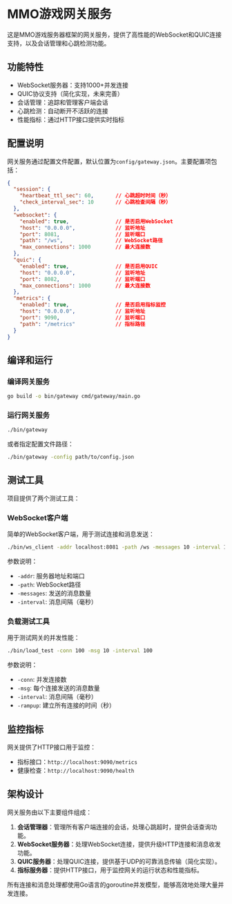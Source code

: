 # MMO游戏网关服务

这是MMO游戏服务器框架的网关服务，提供了高性能的WebSocket和QUIC连接支持，以及会话管理和心跳检测功能。

## 功能特性

- WebSocket服务器：支持1000+并发连接
- QUIC协议支持（简化实现，未来完善）
- 会话管理：追踪和管理客户端会话
- 心跳检测：自动断开不活跃的连接
- 性能指标：通过HTTP接口提供实时指标

## 配置说明

网关服务通过配置文件配置，默认位置为`config/gateway.json`。主要配置项包括：

```json
{
  "session": {
    "heartbeat_ttl_sec": 60,       // 心跳超时时间（秒）
    "check_interval_sec": 10       // 心跳检查间隔（秒）
  },
  "websocket": {
    "enabled": true,               // 是否启用WebSocket
    "host": "0.0.0.0",             // 监听地址
    "port": 8081,                  // 监听端口
    "path": "/ws",                 // WebSocket路径
    "max_connections": 1000        // 最大连接数
  },
  "quic": {
    "enabled": true,               // 是否启用QUIC
    "host": "0.0.0.0",             // 监听地址
    "port": 8082,                  // 监听端口
    "max_connections": 1000        // 最大连接数
  },
  "metrics": {
    "enabled": true,               // 是否启用指标监控
    "host": "0.0.0.0",             // 监听地址
    "port": 9090,                  // 监听端口
    "path": "/metrics"             // 指标路径
  }
}
```

## 编译和运行

### 编译网关服务

```bash
go build -o bin/gateway cmd/gateway/main.go
```

### 运行网关服务

```bash
./bin/gateway
```

或者指定配置文件路径：

```bash
./bin/gateway -config path/to/config.json
```

## 测试工具

项目提供了两个测试工具：

### WebSocket客户端

简单的WebSocket客户端，用于测试连接和消息发送：

```bash
./bin/ws_client -addr localhost:8081 -path /ws -messages 10 -interval 1000
```

参数说明：
- `-addr`: 服务器地址和端口
- `-path`: WebSocket路径
- `-messages`: 发送的消息数量
- `-interval`: 消息间隔（毫秒）

### 负载测试工具

用于测试网关的并发性能：

```bash
./bin/load_test -conn 100 -msg 10 -interval 100
```

参数说明：
- `-conn`: 并发连接数
- `-msg`: 每个连接发送的消息数量
- `-interval`: 消息间隔（毫秒）
- `-rampup`: 建立所有连接的时间（秒）

## 监控指标

网关提供了HTTP接口用于监控：

- 指标接口：`http://localhost:9090/metrics`
- 健康检查：`http://localhost:9090/health`

## 架构设计

网关服务由以下主要组件组成：

1. **会话管理器**：管理所有客户端连接的会话，处理心跳超时，提供会话查询功能。
2. **WebSocket服务器**：处理WebSocket连接，提供升级HTTP连接和消息收发功能。
3. **QUIC服务器**：处理QUIC连接，提供基于UDP的可靠消息传输（简化实现）。
4. **指标服务器**：提供HTTP接口，用于监控网关的运行状态和性能指标。

所有连接和消息处理都使用Go语言的goroutine并发模型，能够高效地处理大量并发连接。 